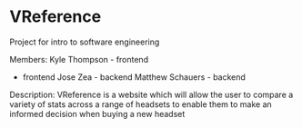 # VReference
Project for intro to software engineering

Members:
Kyle Thompson - frontend
 - frontend
Jose Zea - backend
Matthew Schauers - backend

Description:
VReference is a website which will allow the user to compare a variety of stats across a range of headsets to enable them to make an informed decision when buying a new headset
